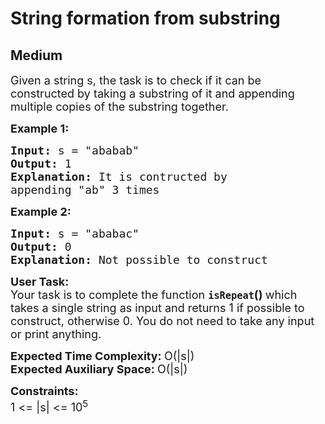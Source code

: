 # String formation from substring
##  Medium 
<div class="problem-statement">
                <p></p><p><span style="font-size:18px">Given a string s, the task is to check if it can be constructed by taking a substring of it and appending multiple copies of the substring together.&nbsp; </span></p>

<p><span style="font-size:18px"><strong>Example 1:</strong></span></p>

<pre><span style="font-size:18px"><strong>Input:</strong> s = "ababab"
<strong>Output:</strong> 1
<strong>Explanation:</strong> It is contructed by 
appending "ab" 3 times</span></pre>

<p><span style="font-size:18px"><strong>Example 2:</strong></span></p>

<pre><span style="font-size:18px"><strong>Input:</strong> s = "ababac"
<strong>Output:</strong> 0
<strong>Explanation:</strong> Not possible to construct</span></pre>

<p><span style="font-size:18px"><strong>User Task:</strong><br>
Your task is to complete the function <strong><code>isRepeat</code>()&nbsp;</strong>which takes a single string as input and returns 1 if possible to construct, otherwise 0. You do not need to take any input or print anything.</span></p>

<p><span style="font-size:18px"><strong>Expected Time Complexity:&nbsp;</strong>O(|s|)<br>
<strong>Expected Auxiliary Space:&nbsp;</strong>O(|s|)</span></p>

<p><span style="font-size:18px"><strong>Constraints:</strong><br>
1 &lt;= |s| &lt;= 10<sup>5</sup></span></p>
 <p></p>
            </div>